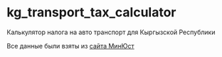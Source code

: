 # kg_transport_tax_calculator
Калькулятор налога на авто транспорт для Кыргызской Республики

Все данные были взяты из [сайта МинЮст](http://cbd.minjust.gov.kg/act/view/ru-ru/91059/10?cl=ru-ru)
